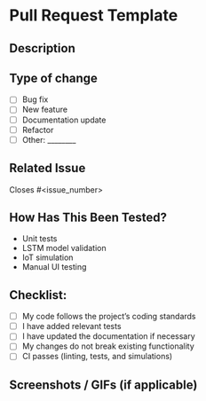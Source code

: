 # Pull Request Template

## Description
<!-- Describe the changes made and why. Link any related issues. -->

## Type of change
- [ ] Bug fix
- [ ] New feature
- [ ] Documentation update
- [ ] Refactor
- [ ] Other: ________

## Related Issue
<!-- Link the issue (if any) -->
Closes #<issue_number>

## How Has This Been Tested?
<!-- Explain testing procedures and results -->
- Unit tests
- LSTM model validation
- IoT simulation
- Manual UI testing

## Checklist:
- [ ] My code follows the project’s coding standards
- [ ] I have added relevant tests
- [ ] I have updated the documentation if necessary
- [ ] My changes do not break existing functionality
- [ ] CI passes (linting, tests, and simulations)

## Screenshots / GIFs (if applicable)
<!-- Optional visual references for UI/UX changes -->
